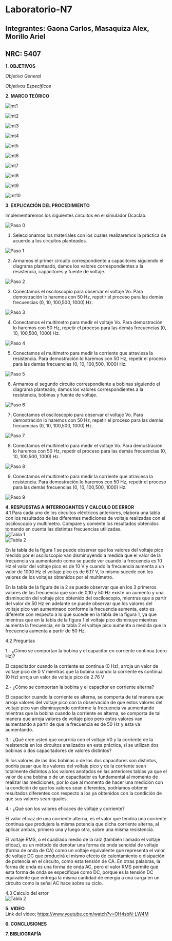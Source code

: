 # Laboratorio-N7
## Integrantes: Gaona Carlos, Masaquiza Alex, Morillo Ariel
## NRC: 5407

**1. OBJETIVOS**

_Objetivo General_

_Objetivos Específicos_

**2. MARCO TEÓRICO**

![mt1](https://github.com/AlexMP98/Laboratorio-N7/blob/main/Imagenes/mt1.PNG)

![mt2](https://github.com/AlexMP98/Laboratorio-N7/blob/main/Imagenes/mt2.PNG)

![mt3](https://github.com/AlexMP98/Laboratorio-N7/blob/main/Imagenes/mt3.PNG)

![mt4](https://github.com/AlexMP98/Laboratorio-N7/blob/main/Imagenes/mt4.PNG)

![mt5](https://github.com/AlexMP98/Laboratorio-N7/blob/main/Imagenes/mt5.PNG)

![mt6](https://github.com/AlexMP98/Laboratorio-N7/blob/main/Imagenes/mt6.PNG)

![mt7](https://github.com/AlexMP98/Laboratorio-N7/blob/main/Imagenes/mt7.PNG)

![mt8](https://github.com/AlexMP98/Laboratorio-N7/blob/main/Imagenes/mt8.PNG)

![mt9](https://github.com/AlexMP98/Laboratorio-N7/blob/main/Imagenes/mt9.PNG)

![mt10](https://github.com/AlexMP98/Laboratorio-N7/blob/main/Imagenes/mt10.PNG)

**3. EXPLICACIÓN DEL PROCEDIMIENTO**

Implementaremos los siguientes circuitos en el simulador Dcaclab.

![Paso 0](https://github.com/AlexMP98/Laboratorio-N7/blob/main/Imagenes/Paso%200.png)

1.	Seleccionamos los materiales con los cuales realizaremos la práctica de acuerdo a los circuitos planteados.

![Paso 1](https://github.com/AlexMP98/Laboratorio-N7/blob/main/Imagenes/Paso%201.png)

2.	Armamos el primer circuito correspondiente a capacitores siguiendo el diagrama planteado, damos los valores correspondientes a la resistencia, capacitores y fuente de voltaje.

![Paso 2](https://github.com/AlexMP98/Laboratorio-N7/blob/main/Imagenes/Paso%202.png)

3.	Conectamos el osciloscopio para observar el voltaje Vo. Para demostración lo haremos con 50 Hz, repetir el proceso para las demás frecuencias (0, 10, 100,500, 1000) Hz.

![Paso 3](https://github.com/AlexMP98/Laboratorio-N7/blob/main/Imagenes/Paso%203.png)

4.	Conectamos el multímetro para medir el voltaje Vo. Para demostración lo haremos con 50 Hz, repetir el proceso para las demás frecuencias (0, 10, 100,500, 1000) Hz.

![Paso 4](https://github.com/AlexMP98/Laboratorio-N7/blob/main/Imagenes/Paso%204.png)

5.	Conectamos el multímetro para medir la corriente que atraviesa la resistencia. Para demostración lo haremos con 50 Hz, repetir el proceso para las demás frecuencias (0, 10, 100,500, 1000) Hz.

![Paso 5](https://github.com/AlexMP98/Laboratorio-N7/blob/main/Imagenes/Paso%205.png)

6.	Armamos el segundo circuito correspondiente a bobinas siguiendo el diagrama planteado, damos los valores correspondientes a la resistencia, bobinas y fuente de voltaje.

![Paso 6](https://github.com/AlexMP98/Laboratorio-N7/blob/main/Imagenes/Paso%206.png)

7.	Conectamos el osciloscopio para observar el voltaje Vo. Para demostración lo haremos con 50 Hz, repetir el proceso para las demás frecuencias (0, 10, 100,500, 1000) Hz.

![Paso 7](https://github.com/AlexMP98/Laboratorio-N7/blob/main/Imagenes/Paso%207.png)

8.	Conectamos el multímetro para medir el voltaje Vo. Para demostración lo haremos con 50 Hz, repetir el proceso para las demás frecuencias (0, 10, 100,500, 1000) Hz.

![Paso 8](https://github.com/AlexMP98/Laboratorio-N7/blob/main/Imagenes/Paso%208.png)

9.	Conectamos el multímetro para medir la corriente que atraviesa la resistencia. Para demostración lo haremos con 50 Hz, repetir el proceso para las demás frecuencias (0, 10, 100,500, 1000) Hz.

![Paso 9](https://github.com/AlexMP98/Laboratorio-N7/blob/main/Imagenes/Paso%209.png)


**4. RESPUESTAS A INTERROGANTES Y CALCULO DE ERROR**      
4.1  Para cada uno de los circuitos eléctricos anteriores, elabora una tabla con los resultados de las diferentes mediciones de voltaje realizadas con el osciloscopio y multímetro. Compare y comente los resultados obtenidos tomando en cuenta las distintas frecuencias utilizadas.     
![Tabla 1](https://github.com/AlexMP98/Laboratorio-N7/blob/main/Imagenes/Tabla1.png)          
![Tabla 2](https://github.com/AlexMP98/Laboratorio-N7/blob/main/Imagenes/Tabla2.png)     

En la tabla de la figura 1 se puede observar que los valores del voltaje pico medido por el osciloscopio van disminuyendo a medida que el valor de la frecuencia va aumentando como se puede ver cuando la frecuencia es 10 Hz el valor del voltaje pico es de 10 V y cuando la frecuencia aumenta a un valor de 1000 Hz el voltaje pico es de 6.17 V, lo mismo sucede con los valores de los voltajes obtenidos por el multímetro.     

En la tabla de la figura de la 2 se puede observar que en los 3 primeros valores de las frecuencia que son de 0,10 y 50 Hz existe un aumento y una disminución del voltaje pico obtenido del osciloscopio, mientras que a partir del valor de 50 Hz en adelante se puede observar que los valores del voltaje pico van aumentnaod conforme la frecuencia aumenta, esto es diferente con respecto a lo que sucede en la tabla de la figura 1, ya que mientras que en la tabla de la figura 1 el voltaje pico disminuye mientras aumenta la frecuencia, en la tabla 2 el voltaje pico aumenta a medida que la frecuencia aumenta a partir de 50 Hz.   

4.2 Preguntas    

1.- ¿Cómo se comportan la bobina y el capacitor en corriente continua (cero Hz)?           

El capacitador cuando la corriente es continua (0 Hz), arroja un valor de voltaje pico de 0 V mientras que la bobina cuando la corriente es continua (0 Hz) arroja un valor de voltaje pico de 2.76 V     

2.- ¿Cómo se comportan la bobina y el capacitor en corriente alterna?      

El capacitor cuando la corriente es alterna, se comporta de tal manera que arroja valores del voltaje pico con la observación de que estos valores del voltaje pico van disminuyendo conforme la frecuencia va aumentando mientras que la bobina cuando la corriente es alterna, se comporta de tal manera que arroja valores de voltaje pico pero estos valores van aumentando a partir de que la frecuencia es de 50 Hz y esta va aumentando.    

3.- ¿Qué cree usted que ocurriría con el voltaje V0 y la corriente de la resistencia en los circuitos analizados en esta práctica, si se utilizan dos bobinas o dos capacitadores de valores distintos?      

Si los valores de las dos bobinas o de los dos capacitores son distintos, podría pasar que los valores del voltaje pico y de la corriente sean totalmente distintos a los valores anotados en las anteriores tablas ya que el valor de una bobina o de un capacitador es fundamental al momento de realizar las mediciones, por lo que al momento de hacer una medición con la condición de que los valores sean diferentes, podríamos obtener resultados diferentes con respecto a los ya obtenidos con la condición de que sus valores sean iguales.   

4.- ¿Qué son los valores eficaces de voltaje y corriente?      

El valor eficaz de una corriente alterna, es el valor que tendría una corriente continua que produjera la misma potencia que dicha corriente alterna, al aplicar ambas, primero una y luego otra, sobre una misma resistencia.     


El voltaje RMS, o el cuadrado medio de la raíz (también llamado el voltaje eficaz), es un método de denotar una forma de onda senoidal de voltaje (forma de onda de CA) como un voltaje equivalente que representa el valor de voltaje DC que producirá el mismo efecto de calentamiento o disipación de potencia en el circuito, como esta tensión de CA.
En otras palabras, la forma de onda es una forma de onda AC, pero el valor RMS permite que esta forma de onda se especifique como DC, porque es la tensión DC equivalente que entrega la misma cantidad de energía a una carga en un circuito como la señal AC hace sobre su ciclo.   

4.3 Calculo del error    
![Tabla 2](https://github.com/AlexMP98/Laboratorio-N7/blob/main/Imagenes/error.png)    


**5. VIDEO**    
Link del video; https://www.youtube.com/watch?v=OH4sbN-LW4M   


**6. CONCLUSIONES**

**7. BIBLIOGRAFÍA**
